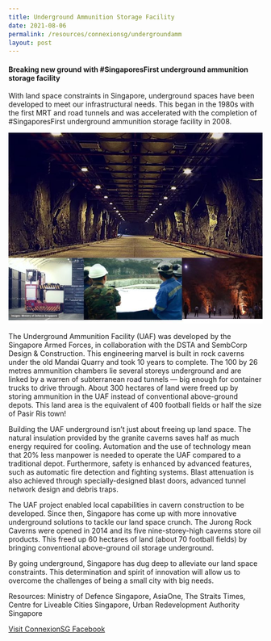 ```yaml
---
title: Underground Ammunition Storage Facility
date: 2021-08-06
permalink: /resources/connexionsg/undergroundamm
layout: post
---
```


#### Breaking new ground with #SingaporesFirst underground ammunition storage facility

With land space constraints in Singapore, underground spaces have been developed to meet our infrastructural needs. This began in the 1980s with the first MRT and road tunnels and was accelerated with the completion of #SingaporesFirst underground ammunition storage facility in 2008.


![Alt text for image on Isomer site](/images/undergroundammunition.jpeg)

The Underground Ammunition Facility (UAF) was developed by the Singapore Armed Forces, in collaboration with the DSTA and SembCorp Design & Construction. This engineering marvel is built in rock caverns under the old Mandai Quarry and took 10 years to complete. The 100 by 26 metres ammunition chambers lie several storeys underground and are linked by a warren of subterranean road tunnels — big enough for container trucks to drive through. About 300 hectares of land were freed up by storing ammunition in the UAF instead of conventional above-ground depots. This land area is the equivalent of 400 football fields or half the size of Pasir Ris town!

Building the UAF underground isn’t just about freeing up land space. The natural insulation provided by the granite caverns saves half as much energy required for cooling. Automation and the use of technology mean that 20% less manpower is needed to operate the UAF compared to a traditional depot. Furthermore, safety is enhanced by advanced features, such as automatic fire detection and fighting systems. Blast attenuation is also achieved through specially-designed blast doors, advanced tunnel network design and debris traps.

The UAF project enabled local capabilities in cavern construction to be developed. Since then, Singapore has come up with more innovative underground solutions to tackle our land space crunch. The Jurong Rock Caverns were opened in 2014 and its five nine-storey-high caverns store oil products. This freed up 60 hectares of land (about 70 football fields) by bringing conventional above-ground oil storage underground.

By going underground, Singapore has dug deep to alleviate our land space constraints. This determination and spirit of innovation will allow us to overcome the challenges of being a small city with big needs.

Resources: Ministry of Defence Singapore, AsiaOne, The Straits Times, Centre for Liveable Cities Singapore, Urban Redevelopment Authority Singapore

<a href="https://www.facebook.com/ConnexionSG" target="_blank">Visit ConnexionSG Facebook</a>